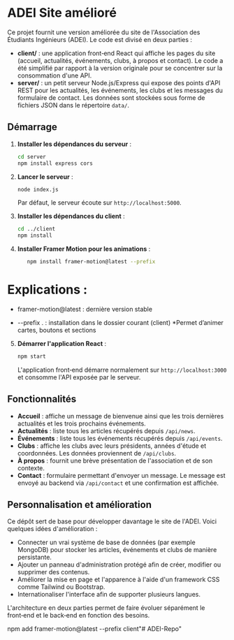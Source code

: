 # ADEI Site amélioré

Ce projet fournit une version améliorée du site de l'Association des Étudiants Ingénieurs (ADEI).  Le code est divisé en deux parties :

* **client/** : une application front‑end React qui affiche les pages du site (accueil, actualités, événements, clubs, à propos et contact).  Le code a été simplifié par rapport à la version originale pour se concentrer sur la consommation d'une API.
* **server/** : un petit serveur Node.js/Express qui expose des points d'API REST pour les actualités, les événements, les clubs et les messages du formulaire de contact.  Les données sont stockées sous forme de fichiers JSON dans le répertoire `data/`.

## Démarrage

1. **Installer les dépendances du serveur** :

   ```bash
   cd server
   npm install express cors
   ```

2. **Lancer le serveur** :

   ```bash
   node index.js
   ```

   Par défaut, le serveur écoute sur `http://localhost:5000`.

3. **Installer les dépendances du client** :

   ```bash
   cd ../client
   npm install
   ```
4. **Installer Framer Motion pour les animations** :
   ```bash
      npm install framer-motion@latest --prefix 
   ```
# Explications :
 - framer-motion@latest : dernière version stable
* --prefix . : installation dans le dossier courant (client)
*Permet d’animer cartes, boutons et sections

5. **Démarrer l'application React** :

   ```bash
   npm start
   ```

   L'application front‑end démarre normalement sur `http://localhost:3000` et consomme l'API exposée par le serveur.

## Fonctionnalités

* **Accueil** : affiche un message de bienvenue ainsi que les trois dernières actualités et les trois prochains événements.
* **Actualités** : liste tous les articles récupérés depuis `/api/news`.
* **Événements** : liste tous les événements récupérés depuis `/api/events`.
* **Clubs** : affiche les clubs avec leurs présidents, années d'étude et coordonnées.  Les données proviennent de `/api/clubs`.
* **À propos** : fournit une brève présentation de l'association et de son contexte.
* **Contact** : formulaire permettant d'envoyer un message.  Le message est envoyé au backend via `/api/contact` et une confirmation est affichée.

## Personnalisation et amélioration

Ce dépôt sert de base pour développer davantage le site de l'ADEI.  Voici quelques idées d'amélioration :

* Connecter un vrai système de base de données (par exemple MongoDB) pour stocker les articles, événements et clubs de manière persistante.
* Ajouter un panneau d'administration protégé afin de créer, modifier ou supprimer des contenus.
* Améliorer la mise en page et l'apparence à l'aide d'un framework CSS comme Tailwind ou Bootstrap.
* Internationaliser l'interface afin de supporter plusieurs langues.

L'architecture en deux parties permet de faire évoluer séparément le front‑end et le back‑end en fonction des besoins.



npm add framer-motion@latest --prefix client"# ADEI-Repo" 
